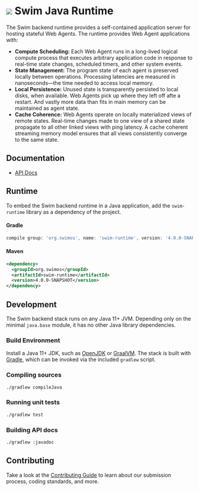 # <a href="https://www.swimos.org"><img src="https://docs.swimos.org/readme/breach-marlin-blue-wide.svg"></a> Swim Java Runtime

The Swim backend runtime provides a self-contained application server for
hosting stateful Web Agents. The runtime provides Web Agent applications with:

- **Compute Scheduling:** Each Web Agent runs in a long-lived logical compute
  process that executes arbitrary application code in response to real-time
  state changes, scheduled timers, and other system events.
- **State Management:** The program state of each agent is preserved locally
  between operations. Processing latencies are measured in nanoseconds—the time
  needed to access local memory.
- **Local Persistence:** Unused state is transparently persisted to local disks,
  when available. Web Agents pick up where they left off afte a restart. And
  vastly more data than fits in main memory can be maintained as agent state.
- **Cache Coherence:** Web Agents operate on locally materialized views of
  remote states. Real-time changes made to one view of a shared state propagate
  to all other linked views with ping latency. A cache coherent streaming
  memory model ensures that all views consistently converge to the same state.

## Documentation

- [API Docs][api-docs]

## Runtime

To embed the Swim backend runtime in a Java application, add the `swim-runtime`
library as a dependency of the project.

#### Gradle

```groovy
compile group: 'org.swimos', name: 'swim-runtime', version: '4.0.0-SNAPSHOT'
```

#### Maven

```xml
<dependency>
  <groupId>org.swimos</groupId>
  <artifactId>swim-runtime</artifactId>
  <version>4.0.0-SNAPSHOT</version>
</dependency>
```

## Development

The Swim backend stack runs on any Java 11+ JVM. Depending only on the minimal
`java.base` module, it has no other Java library dependencies.

### Build Environment

Install a Java 11+ JDK, such as [OpenJDK][openjdk] or [GraalVM][graalvm].
The stack is built with [Gradle][gradle], which can be invoked via the
included `gradlew` script.

### Compiling sources

```sh
./gradlew compileJava
```

### Running unit tests

```sh
./gradlew test
```

### Building API docs

```sh
./gradlew :javadoc
```

## Contributing

Take a look at the [Contributing Guide][contributing] to learn about our
submission process, coding standards, and more.

[api-docs]: https://docs.swimos.org/java/4.x
[openjdk]: https://openjdk.java.net
[graalvm]: https://www.graalvm.org/downloads/
[gradle]: https://gradle.org
[contributing]: CONTRIBUTING.md
